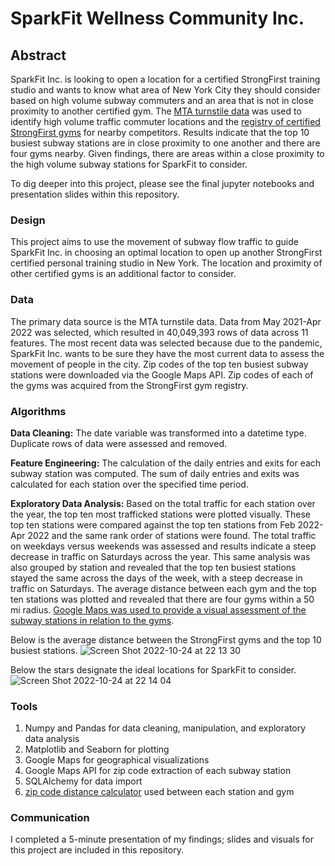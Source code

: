 # SparkFit Wellness Community Inc.

## Abstract	

SparkFit Inc. is looking to open a location for a certified StrongFirst training studio and wants to know what area of New York City they should consider based on high volume subway commuters and an area that is not in close proximity to another certified gym. The [MTA turnstile data](http://web.mta.info/developers/turnstile.html) was used to identify high volume traffic commuter locations and the [registry of certified StrongFirst gyms](https://www.strongfirst.com/gyms/) for nearby competitors. Results indicate that the top 10 busiest subway stations are in close proximity to one another and there are four gyms nearby. Given findings, there are areas within a close proximity to the high volume subway stations for SparkFit to consider.

To dig deeper into this project, please see the final jupyter notebooks and presentation slides within this repository.

### Design
This project aims to use the movement of subway flow traffic to guide SparkFit Inc. in choosing an optimal location to open up another StrongFirst certified personal training studio in New York. The location and proximity of other certified gyms is an additional factor to consider.

### Data
The primary data source is the MTA turnstile data. Data from May 2021-Apr 2022 was selected, which resulted in 40,049,393 rows of data across 11 features. The most recent data was selected because due to the pandemic, SparkFit Inc. wants to be sure they have the most current data to assess the movement of people in the city. Zip codes of the top ten busiest subway stations were downloaded via the Google Maps API. Zip codes of each of the gyms was acquired from the StrongFirst gym registry.

### Algorithms
**Data Cleaning:** The date variable was transformed into a datetime type. Duplicate rows of data were assessed and removed.

**Feature Engineering:** The calculation of the daily entries and exits for each subway station was computed. The sum of daily entries and exits was calculated for each station over the specified time period.

**Exploratory Data Analysis:** Based on the total traffic for each station over the year, the top ten most trafficked stations were plotted visually. These top ten stations were compared against the top ten stations from Feb 2022-Apr 2022 and the same rank order of stations were found. The total traffic on weekdays versus weekends was assessed and results indicate a steep decrease in traffic on Saturdays across the year. This same analysis was also grouped by station and revealed that the top ten busiest stations stayed the same across the days of the week, with a steep decrease in traffic on Saturdays. The average distance between each gym and the top ten stations was plotted and revealed that there are four gyms within a 50 mi radius. [Google Maps was used to provide a visual assessment of the subway stations in relation to the gyms](https://www.google.com/maps/d/edit?mid=1luz-YpjC_9yySAGswIVeOk3S2JnKtuE&usp=sharing).

Below is the average distance between the StrongFirst gyms and the top 10 busiest stations.
![Screen Shot 2022-10-24 at 22 13 30](https://user-images.githubusercontent.com/80511410/197533899-c127e100-4859-4e71-bc88-2fa673002f97.png)

Below the stars designate the ideal locations for SparkFit to consider.
![Screen Shot 2022-10-24 at 22 14 04](https://user-images.githubusercontent.com/80511410/197534046-afa83722-e092-4e7f-a017-3f537ff5ec00.png)

### Tools
1) Numpy and Pandas for data cleaning, manipulation, and exploratory data analysis
2) Matplotlib and Seaborn for plotting
3) Google Maps for geographical visualizations
4) Google Maps API for zip code extraction of each subway station
5) SQLAlchemy for data import
6) [zip code distance calculator](https://www.freemaptools.com/distance-between-usa-zip-codes.htm) used between each station and gym

### Communication
I completed a 5-minute presentation of my findings; slides and visuals for this project are included in this repository.


